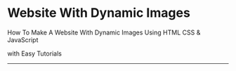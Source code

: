 # Website With Dynamic Images

How To Make A Website With Dynamic Images Using HTML CSS & JavaScript

with Easy Tutorials

---
